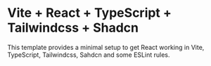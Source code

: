 # Vite + React + TypeScript + Tailwindcss + Shadcn

This template provides a minimal setup to get React working in Vite, TypeScript, Tailwindcss, Sahdcn and some ESLint rules.
